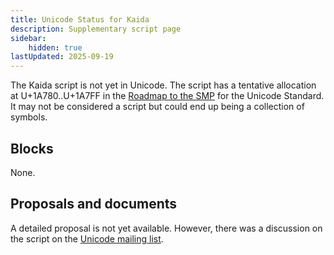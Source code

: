```yaml
---
title: Unicode Status for Kaida
description: Supplementary script page
sidebar:
    hidden: true
lastUpdated: 2025-09-19
---
```


The Kaida script is not yet in Unicode. The script has a tentative allocation at U+1A780..U+1A7FF in the [Roadmap to the SMP](http://www.unicode.org/roadmaps/smp/) for the Unicode Standard. It may not be considered a script but could end up being a collection of symbols.

## Blocks

None.

## Proposals and documents

A detailed proposal is not yet available. However, there was a discussion on the script on the [Unicode mailing list](http://unicode.org/mail-arch/unicode-ml/y2011-m02/0060.html).
